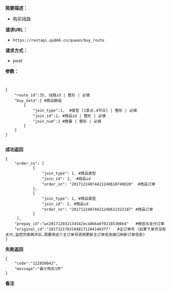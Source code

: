  
**简要描述：** 

- 购买线路

**请求URL：** 
- ` https://restapi.qu666.cn/quwan/buy_route `
  
**请求方式：**
- post

**参数：** 
```


{
	"route_id":35, 线路id | 整形 | 必填
	"buy_data":[ #商品数组
		{
			"join_type":1,  #类型 [1景点,4节日] | 整形 | 必填
			"join_id":1, #商品id | 整形 | 必填
			"join_num":1 #数量 | 整形 | 必填
		}
	]
}


```




 **成功返回**
```
{
    "order_sn": [
            {
                "join_type": 1, #商品类型
                "join_id": 1,  #商品id
                "order_sn": "20171224074421248610749820"  #商品订单
            },
            {
                "join_type": 1, #商品类型
                "join_id": 2, #商品id
                "order_sn": "20171224074421248612322187" #商品订单
            }
     ],
    "prepay_id":"wx201712032134542eca866a8f0218530664"   #微信与支付订单
    "original_id":"20171217031848171284146377"   #主订单号 (如果下单页没有支付,监控页面离开后,需要用这个主订单号调用更新主订单信息接口刷新订单信息)
}
```

 **失败返回** 

```
{
    "code":"122850042",
    "message":"最少购买1件"
}

```

 **备注** 
```

```

